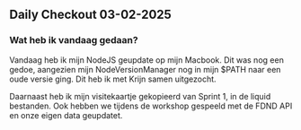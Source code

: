 ## Daily Checkout 03-02-2025

### Wat heb ik vandaag gedaan?
Vandaag heb ik mijn NodeJS geupdate op mijn Macbook. Dit was nog een gedoe, aangezien mijn NodeVersionManager nog in mijn $PATH naar een oude versie ging. Dit heb ik met Krijn samen uitgezocht.

Daarnaast heb ik mijn visitekaartje gekopieerd van Sprint 1, in de liquid bestanden. Ook hebben we tijdens de workshop gespeeld met de FDND API en onze eigen data geupdatet.